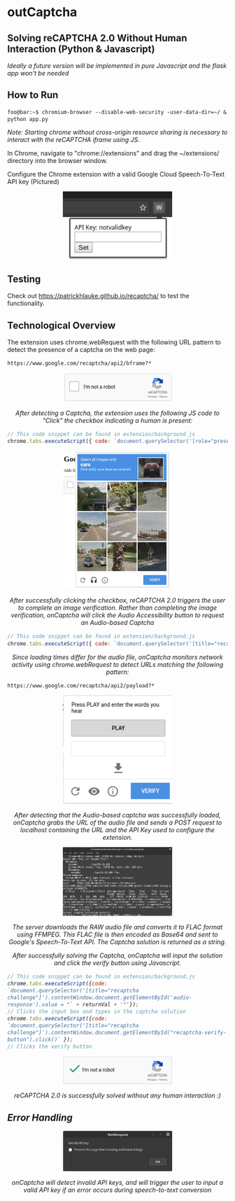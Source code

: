 # outCaptcha
## Solving reCAPTCHA 2.0 Without Human Interaction (Python & Javascript)

<i>Ideally a future version will be implemented in pure Javascript and the flask app won't be needed</i>

## How to Run

```console
foo@bar:~$ chromium-browser --disable-web-security -user-data-dir=~/ & python app.py
```

<i>Note: Starting chrome without cross-origin resource sharing is necessary to interact with the reCAPTCHA iframe using JS.</i>

In Chrome, navigate to "chrome://extensions" and drag the ~/extensions/ directory into the browser window.

Configure the Chrome extension with a valid Google Cloud Speech-To-Text API key (Pictured)

<p align="center"><i>
  <img src="src/keyInput.png" width="250"/>
</i></p>

## Testing

Check out https://patrickhlauke.github.io/recaptcha/ to test the functionality.

## Technological Overview

The extension uses chrome.webRequest with the following URL pattern to detect the presence of a captcha on the web page:

```
https://www.google.com/recaptcha/api2/bframe?*
```

<p align="center"><i>
  <img src="src/unsolvedCaptcha.png" width="250"/>
</i></p>
<p align="center"><i>After detecting a Captcha, the extension uses the following JS code to "Click" the checkbox indicating a human is present:</i></p>

```javascript
// This code snippet can be found in extension/background.js
chrome.tabs.executeScript({ code: `document.querySelector('[role="presentation"]').contentWindow.document.getElementById("recaptcha-anchor").click()` });
```

<p align="center"><i>
  <img src="src/captchaImage.png" width="250"/>
</i></p>
<p align="center"><i>After successfully clicking the checkbox, reCAPTCHA 2.0 triggers the user to complete an image verification.  Rather than completing the image verification, onCaptcha will click the Audio Accessibility button to request an Audio-based Captcha</i></p>

```javascript
// This code snippet can be found in extension/background.js
chrome.tabs.executeScript({ code: `document.querySelector('[title="recaptcha challenge"]').contentWindow.document.getElementById("recaptcha-audio-button").click()` });
```

<p align="center"><i>Since loading times differ for the audio file, onCaptcha monitors network activity using chrome.webRequest to detect URLs matching the following pattern:</i></p>

```
https://www.google.com/recaptcha/api2/payload?*
```

<p align="center"><i>
  <img src="src/audioOption.png" width="250"/>
</i></p>
<p align="center"><i>After detecting that the Audio-based captcha was successfully loaded, onCaptcha grabs the URL of the audio file and sends a POST request to localhost containing the URL and the API Key used to configure the extension.</i></p>

<p align="center"><i>
  <img src="src/output.png" width="250"/>
</i></p>
<p align="center"><i>The server downloads the RAW audio file and converts it to FLAC format using FFMPEG.  This FLAC file is then encoded as Base64 and sent to Google's Speech-To-Text API.  The Captcha solution is returned as a string.</i></p>

<p align="center"><i>After successfully solving the Captcha, onCaptcha will input the solution and click the verify button using Javascript.<p>

```javascript
// This code snippet can be found in extension/background.js
chrome.tabs.executeScript({code: `document.querySelector('[title="recaptcha challenge"]').contentWindow.document.getElementById('audio-response').value = "` + returnVal + '"'});
// Clicks the input box and types in the captcha solution
chrome.tabs.executeScript({code: `document.querySelector('[title="recaptcha challenge"]').contentWindow.document.getElementById("recaptcha-verify-button").click()` });
// Clicks the verify button
```

<p align="center"><i>
  <img src="src/solved.png" width="250"/>
</i></p>
<p align="center"><i>reCAPTCHA 2.0 is successfully solved without any human interaction :)</i></p>

## Error Handling

<p align="center"><i>
  <img src="src/invalidKey.png" width="250"/>
</i></p>
<p align="center"><i>onCaptcha will detect invalid API keys, and will trigger the user to input a valid API key if an error occurs during speech-to-text conversion</i></p>




